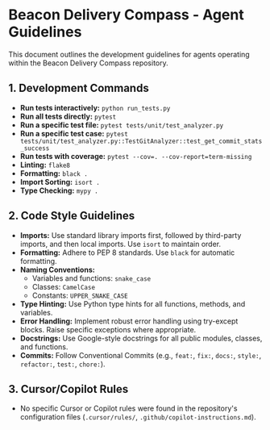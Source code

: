 # Beacon Delivery Compass - Agent Guidelines

This document outlines the development guidelines for agents operating within the Beacon Delivery Compass repository.

## 1. Development Commands

*   **Run tests interactively:** `python run_tests.py`
*   **Run all tests directly:** `pytest`
*   **Run a specific test file:** `pytest tests/unit/test_analyzer.py`
*   **Run a specific test case:** `pytest tests/unit/test_analyzer.py::TestGitAnalyzer::test_get_commit_stats_success`
*   **Run tests with coverage:** `pytest --cov=. --cov-report=term-missing`
*   **Linting:** `flake8`
*   **Formatting:** `black .`
*   **Import Sorting:** `isort .`
*   **Type Checking:** `mypy .`

## 2. Code Style Guidelines

*   **Imports:** Use standard library imports first, followed by third-party imports, and then local imports. Use `isort` to maintain order.
*   **Formatting:** Adhere to PEP 8 standards. Use `black` for automatic formatting.
*   **Naming Conventions:**
    *   Variables and functions: `snake_case`
    *   Classes: `CamelCase`
    *   Constants: `UPPER_SNAKE_CASE`
*   **Type Hinting:** Use Python type hints for all functions, methods, and variables.
*   **Error Handling:** Implement robust error handling using try-except blocks. Raise specific exceptions where appropriate.
*   **Docstrings:** Use Google-style docstrings for all public modules, classes, and functions.
*   **Commits:** Follow Conventional Commits (e.g., `feat:`, `fix:`, `docs:`, `style:`, `refactor:`, `test:`, `chore:`).

## 3. Cursor/Copilot Rules

*   No specific Cursor or Copilot rules were found in the repository's configuration files (`.cursor/rules/`, `.github/copilot-instructions.md`).
